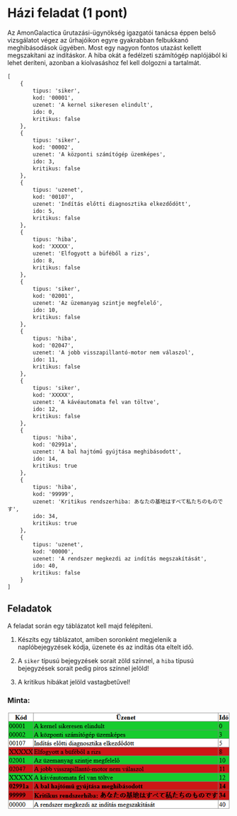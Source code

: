 # Házi feladat (1 pont)

Az AmonGalactica űrutazási-ügynökség igazgatói tanácsa éppen belső vizsgálatot végez az űrhajóikon egyre gyakrabban felbukkanó meghibásodások ügyében. Most egy nagyon fontos utazást kellett megszakítani az indításkor. A hiba okát a fedélzeti számítógép naplójából ki lehet deríteni, azonban a kiolvasáshoz fel kell dolgozni a tartalmát.

```
[
    {
        tipus: 'siker',
        kod: '00001',
        uzenet: 'A kernel sikeresen elindult',
        ido: 0,
        kritikus: false
    },
    {
        tipus: 'siker',
        kod: '00002',
        uzenet: 'A központi számítógép üzemképes',
        ido: 3,
        kritikus: false
    },
    {
        tipus: 'uzenet',
        kod: '00107',
        uzenet: 'Indítás előtti diagnosztika elkezdődött',
        ido: 5,
        kritikus: false
    },
    {
        tipus: 'hiba',
        kod: 'XXXXX',
        uzenet: 'Elfogyott a büféből a rizs',
        ido: 8,
        kritikus: false
    },
    {
        tipus: 'siker',
        kod: '02001',
        uzenet: 'Az üzemanyag szintje megfelelő',
        ido: 10,
        kritikus: false
    },
    {
        tipus: 'hiba',
        kod: '02047',
        uzenet: 'A jobb visszapillantó-motor nem válaszol',
        ido: 11,
        kritikus: false
    },
    {
        tipus: 'siker',
        kod: 'XXXXX',
        uzenet: 'A kávéautomata fel van töltve',
        ido: 12,
        kritikus: false
    },
    {
        tipus: 'hiba',
        kod: '02991a',
        uzenet: 'A bal hajtómű gyújtása meghibásodott',
        ido: 14,
        kritikus: true
    },
    {
        tipus: 'hiba',
        kod: '99999',
        uzenet: 'Kritikus rendszerhiba: あなたの基地はすべて私たちのものです',
        ido: 34,
        kritikus: true
    },
    {
        tipus: 'uzenet',
        kod: '00000',
        uzenet: 'A rendszer megkezdi az indítás megszakítását',
        ido: 40,
        kritikus: false
    }
]
```

## Feladatok

A feladat során egy táblázatot kell majd felépíteni.

1. Készíts egy táblázatot, amiben soronként megjelenik a naplóbejegyzések kódja, üzenete és az indítás óta eltelt idő.

2. A `siker` típusú bejegyzések sorait zöld színnel, a `hiba` típusú bejegyzések sorait pedig piros színnel jelöld!

2. A kritikus hibákat jelöld vastagbetűvel!

### Minta:

![Minta a táblázathoz](minta.png)